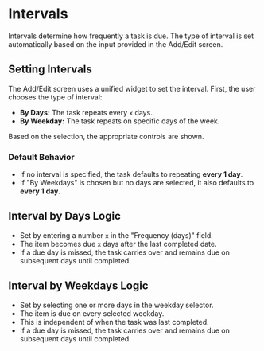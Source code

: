 # Intervals

Intervals determine how frequently a task is due. The type of interval is set automatically based on the input provided in the Add/Edit screen.

## Setting Intervals

The Add/Edit screen uses a unified widget to set the interval. First, the user chooses the type of interval:

-   **By Days:** The task repeats every `x` days.
-   **By Weekday:** The task repeats on specific days of the week.

Based on the selection, the appropriate controls are shown.

### Default Behavior

-   If no interval is specified, the task defaults to repeating **every 1 day**.
-   If "By Weekdays" is chosen but no days are selected, it also defaults to **every 1 day**.

## Interval by Days Logic

-   Set by entering a number `x` in the "Frequency (days)" field.
-   The item becomes due `x` days after the last completed date.
-   If a due day is missed, the task carries over and remains due on subsequent days until completed.

## Interval by Weekdays Logic

-   Set by selecting one or more days in the weekday selector.
-   The item is due on every selected weekday.
-   This is independent of when the task was last completed.
-   If a due day is missed, the task carries over and remains due on subsequent days until completed.
